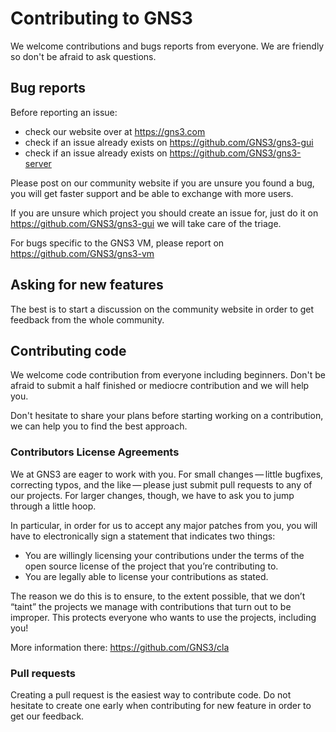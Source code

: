 # Contributing to GNS3

We welcome contributions and bugs reports from everyone.
We are friendly so don't be afraid to ask questions.

## Bug reports

Before reporting an issue:
* check our website over at https://gns3.com
* check if an issue already exists on https://github.com/GNS3/gns3-gui
* check if an issue already exists on https://github.com/GNS3/gns3-server

Please post on our community website if you are unsure you found a bug,
you will get faster support and be able to exchange with more users.

If you are unsure which project you should create an issue for, just do 
it on https://github.com/GNS3/gns3-gui we will take care of the triage.

For bugs specific to the GNS3 VM, please report on https://github.com/GNS3/gns3-vm

## Asking for new features

The best is to start a discussion on the community website in order to get feedback
from the whole community.


## Contributing code

We welcome code contribution from everyone including beginners.
Don't be afraid to submit a half finished or mediocre contribution and we will help you.

Don't hesitate to share your plans before starting working on a contribution, we can help
you to find the best approach.

### Contributors License Agreements

We at GNS3 are eager to work with you. For small changes — little bugfixes, correcting typos, and the like — please just submit pull requests to any of our projects. For larger changes, though, we have to ask you to jump through a little hoop.

In particular, in order for us to accept any major patches from you, you will have to electronically sign a statement that indicates two things:

- You are willingly licensing your contributions under the terms of the open source license of the project that you’re contributing to.
- You are legally able to license your contributions as stated.

The reason we do this is to ensure, to the extent possible, that we don’t “taint” the projects we manage with contributions that turn out to be improper. This protects everyone who wants to use the projects, including you!

More information there: https://github.com/GNS3/cla

### Pull requests

Creating a pull request is the easiest way to contribute code. Do not hesitate to create one early when  contributing for new feature in order to get our feedback.
